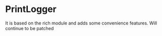 # PrintLogger
It is based on the rich module and adds some convenience features. Will continue to be patched

